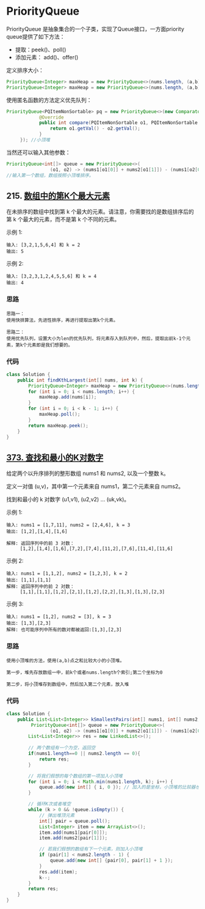 # PriorityQueue

PriorityQueue 是抽象集合的一个子类，实现了Queue接口，一方面priority queue提供了如下方法：

- 提取：peek()、poll()
- 添加元素： add()、offer()

定义排序大小：

```java
PriorityQueue<Integer> maxHeap = new PriorityQueue<>(nums.length, (a,b)-> b-a);  //大顶堆
PriorityQueue<Integer> maxHeap = new PriorityQueue<>(nums.length, (a,b)-> a-b);  //小顶堆
```

使用匿名函数的方法定义优先队列：

```java
PriorityQueue<PQItemNonSortable> pq = new PriorityQueue<>(new Comparator<PQItemNonSortable>() {
            @Override
            public int compare(PQItemNonSortable o1, PQItemNonSortable o2) {
                return o1.getVal() - o2.getVal();
            }
     }); //小顶堆
```

当然还可以输入其他参数：

```java
PriorityQueue<int[]> queue = new PriorityQueue<>(
                (o1, o2) -> (nums1[o1[0]] + nums2[o1[1]]) - (nums1[o2[0]] + nums2[o2[1]]));
//输入第一个数组，数组按照小顶堆排序。
```

## 215. [数组中的第K个最大元素](https://leetcode-cn.com/problems/kth-largest-element-in-an-array/)

在未排序的数组中找到第 k 个最大的元素。请注意，你需要找的是数组排序后的第 k 个最大的元素，而不是第 k 个不同的元素。

示例 1:

```
输入: [3,2,1,5,6,4] 和 k = 2
输出: 5
```


示例 2:

```
输入: [3,2,3,1,2,4,5,5,6] 和 k = 4
输出: 4
```

### 思路

```
思路一：
使用快排算法，先进性排序，再进行提取出第k个元素。

思路二：
使用优先队列，设置大小为len的优先队列，将元素存入到队列中，然后，提取出前k-1个元素，第k个元素即是我们想要的。
```

### 代码

```java
class Solution {
    public int findKthLargest(int[] nums, int k) {
        PriorityQueue<Integer> maxHeap = new PriorityQueue<>(nums.length, (a,b)-> b-a);
        for (int i = 0; i < nums.length; i++) {
            maxHeap.add(nums[i]);
        }
        for (int i = 0; i < k - 1; i++) {
            maxHeap.poll();
        }
        return maxHeap.peek();
    }
}
```

## [373. 查找和最小的K对数字](https://leetcode-cn.com/problems/find-k-pairs-with-smallest-sums/)

给定两个以升序排列的整形数组 nums1 和 nums2, 以及一个整数 k。

定义一对值 (u,v)，其中第一个元素来自 nums1，第二个元素来自 nums2。

找到和最小的 k 对数字 (u1,v1), (u2,v2) ... (uk,vk)。

示例 1:

```
输入: nums1 = [1,7,11], nums2 = [2,4,6], k = 3
输出: [1,2],[1,4],[1,6]

解释: 返回序列中的前 3 对数：
     [1,2],[1,4],[1,6],[7,2],[7,4],[11,2],[7,6],[11,4],[11,6]
```

示例 2:

```
输入: nums1 = [1,1,2], nums2 = [1,2,3], k = 2
输出: [1,1],[1,1]
解释: 返回序列中的前 2 对数：
     [1,1],[1,1],[1,2],[2,1],[1,2],[2,2],[1,3],[1,3],[2,3]
```


示例 3:

```
输入: nums1 = [1,2], nums2 = [3], k = 3 
输出: [1,3],[2,3]
解释: 也可能序列中所有的数对都被返回:[1,3],[2,3]
```

### 思路

```
使用小顶堆的方法，使用(a,b)点之和比较大小的小顶堆。

第一步，堆先存放数组一中，前k个或者nums.length个索引;第二个坐标为0

第二步，将小顶堆存到数组中，然后加入第二个元素，放入堆
```

### 代码

```java
class Solution {
    public List<List<Integer>> kSmallestPairs(int[] nums1, int[] nums2, int k) {
         PriorityQueue<int[]> queue = new PriorityQueue<>(
                (o1, o2) -> (nums1[o1[0]] + nums2[o1[1]]) - (nums1[o2[0]] + nums2[o2[1]]));
        List<List<Integer>> res = new LinkedList<>();
        
        // 两个数组有一个为空，返回空
        if(nums1.length==0 || nums2.length == 0){
            return res;
        }

        // 将我们假想的每个数组的第一项加入小顶堆
        for (int i = 0; i < Math.min(nums1.length, k); i++) {
            queue.add(new int[] { i, 0 }); // 加入的是坐标，小顶堆的比较器也是基于坐标比较
        }

        // 循环K次或者堆空
        while (k > 0 && !queue.isEmpty()) {
            // 弹出堆顶元素
            int[] pair = queue.poll();
            List<Integer> item = new ArrayList<>();
            item.add(nums1[pair[0]]);
            item.add(nums2[pair[1]]);

            // 若我们假想的数组有下一个元素，则加入小顶堆
            if (pair[1] < nums2.length - 1) {
                queue.add(new int[] {pair[0], pair[1] + 1 });
            }
            res.add(item);
            k--;
        }
        return res;
    }
}
```

